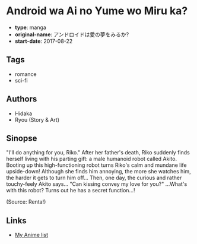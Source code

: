 # Android wa Ai no Yume wo Miru ka?

-   **type**: manga
-   **original-name**: アンドロイドは愛の夢をみるか?
-   **start-date**: 2017-08-22

## Tags

-   romance
-   sci-fi

## Authors

-   Hidaka
-   Ryou (Story & Art)

## Sinopse

"I'll do anything for you, Riko." After her father's death, Riko suddenly finds herself living with his parting gift: a male humanoid robot called Akito. Booting up this high-functioning robot turns Riko's calm and mundane life upside-down! Although she finds him annoying, the more she watches him, the harder it gets to turn him off... Then, one day, the curious and rather touchy-feely Akito says... "Can kissing convey my love for you?" ...What's with this robot? Turns out he has a secret function...!

(Source: Renta!)

## Links

-   [My Anime list](https://myanimelist.net/manga/134441/Android_wa_Ai_no_Yume_wo_Miru_ka)
